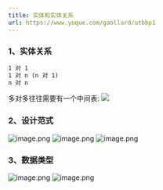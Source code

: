 ```yaml
---
title: 实体和实体关系
url: https://www.yuque.com/gaollard/utbbp1
---
```




### 1、实体关系

```latex
1 对 1
1 对 n (n 对 1)
n 对 n
```

多对多往往需要有一个中间表:
![](http://s3.airtlab.com/mysql/20220522220343.png) 

### 2、**设计范式**

![image.png](http://s3.airtlab.com/mysql/1661781188760-2bc4a8a0-097b-4e98-b6bb-867de9877ecd.png)
![image.png](http://s3.airtlab.com/mysql/1661781196331-9dd6d2ba-98c5-4d15-a6ba-eec334183c0c.png)
![image.png](http://s3.airtlab.com/mysql/1661781203787-728b521f-77b6-462c-9941-e0785c0806ba.png) 

### 3、**数据类型**

![image.png](http://s3.airtlab.com/mysql/1661781239264-10d1309e-56d5-4541-811f-865e4ba18425.png)
![image.png](http://s3.airtlab.com/mysql/1661781255376-1e74efec-7206-48d7-9e47-89ed3604f03d.png)
